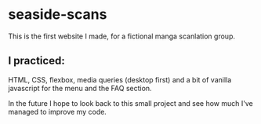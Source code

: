 # seaside-scans

This is the first website I made, for a fictional manga scanlation group.


## I practiced:

HTML, CSS, flexbox, media queries (desktop first) and a bit of vanilla javascript for the menu and the FAQ section.

In the future I hope to look back to this small project and see how much I've managed to improve my code.

